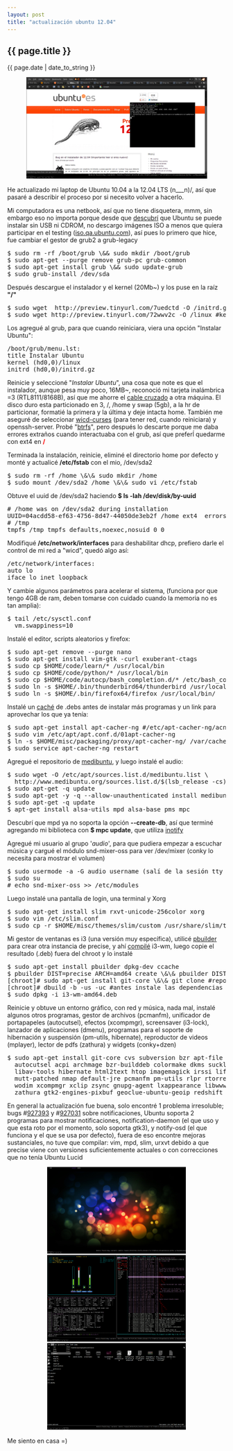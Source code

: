 ```yaml
---
layout: post
title: "actualización ubuntu 12.04"
---
```


## {{ page.title }}

<p class="date">{{ page.date | date_to_string }}</p>

<div align="center" id="img"><a href="/assets/img/49.png" target="_blank"><img src="/assets/img/49.png" style="width: 417px; height: 234px;"></a>
</div>

He actualizado mi laptop de Ubuntu 10.04 a la 12.04 LTS (n___n)/, así que pasaré a describir el proceso por si necesito volver a hacerlo.

Mi computadora es una netbook, así que no tiene disquetera, mmm, sin embargo eso no importa porque desde que <a href="http://chilicuil.github.com/all/os/2010/05/19/ubuntu-desde-windows-nowubi-netinstaller.html" target="_blank">descubrí</a> que Ubuntu se puede instalar sin USB ni CDROM, no descargo imágenes ISO a menos que quiera participar en el testing (<a href="http://iso.qa.ubuntu.com" target="_blank">iso.qa.ubuntu.com</a>), así pues lo primero que hice, fue cambiar el gestor de grub2 a grub-legacy

<pre class="sh_sh">
$ sudo rm -rf /boot/grub \&& sudo mkdir /boot/grub
$ sudo apt-get --purge remove grub-pc grub-common
$ sudo apt-get install grub \&& sudo update-grub
$ sudo grub-install /dev/sda
</pre>

Después descargue el instalador y el kernel (20Mb~) y los puse en la raíz **"/"**

<pre class="sh_sh">
$ sudo wget  http://preview.tinyurl.com/7uedctd -O /initrd.gz #instalador
$ sudo wget http://preview.tinyurl.com/72wwv2c -O /linux #kernel
</pre>

Los agregué al grub, para que cuando reiniciara, viera una opción "Instalar Ubuntu":

<pre class="sh_properties">
/boot/grub/menu.lst:
title Instalar Ubuntu
kernel (hd0,0)/linux
initrd (hd0,0)/initrd.gz
</pre>

Reinicie y seleccioné "<em>Instalar Ubuntu</em>", una cosa que note es que el instalador, aunque pesa muy poco, 16MB~, reconoció mi tarjeta inalámbrica =3 (RTL8111/8168B), así que me ahorre el <a href="http://chilicuil.github.com/all/random/2010/12/14/compartir-conexion-pc-a-pc.html" target="_blank">cable cruzado</a> a otra máquina. El disco duro esta particionado en 3, /, /home y swap (5gb), a la hr de particionar, formatié la primera y la última y deje intacta home. También me aseguré de seleccionar <a href="http://chilicuil.github.com/all/random/2010/12/07/conexion-alambrica-inalambrica-al-mismo-tiempo.html" target="_blank">wicd-curses</a> (para tener red, cuando reiniciara) y openssh-server. Probé "<a href="http://en.wikipedia.org/wiki/Btrfs" target="_blank">btrfs</a>", pero después lo descarte porque me daba errores extraños cuando interactuaba con el grub, así que preferĺ quedarme con ext4 en <strong><span style="color: rgb(255, 0, 0);">/</span></strong>

Terminada la instalación, reinicie, eliminé el directorio home por defecto y monté y actualicé **/etc/fstab** con el mio, /dev/sda2

<pre class="sh_sh">
$ sudo rm -rf /home \&\& sudo mkdir /home
$ sudo mount /dev/sda2 /home \&\& sudo vi /etc/fstab
</pre>

Obtuve el uuid de /dev/sda2 haciendo **$ ls -lah /dev/disk/by-uuid**

<pre>
# /home was on /dev/sda2 during installation
UUID=04acdd58-ef63-4756-8d47-44050de3eb2f /home ext4  errors=remount-ro 0 1
# /tmp
tmpfs /tmp tmpfs defaults,noexec,nosuid 0 0
</pre>

Modifiqué **/etc/network/interfaces** para deshabilitar dhcp, prefiero darle el control de mi red a "wicd", quedó algo así:

<pre class="sh_properties">
/etc/network/interfaces:
auto lo
iface lo inet loopback
</pre>

Y cambie algunos parámetros para acelerar el sistema, (funciona por que tengo 4GB de ram, deben tomarse con cuidado cuando la memoria no es tan amplia):

<pre class="sh_properties">
$ tail /etc/sysctl.conf
  vm.swappiness=10
</pre>

Instalé el editor, scripts aleatorios y firefox:

<pre class="sh_sh">
$ sudo apt-get remove --purge nano 
$ sudo apt-get install vim-gtk -curl exuberant-ctags
$ sudo cp $HOME/code/learn/* /usr/local/bin 
$ sudo cp $HOME/code/python/* /usr/local/bin
$ sudo cp $HOME/code/autocp/bash_completion.d/* /etc/bash_completion.d/
$ sudo ln -s $HOME/.bin/thunderbird64/thunderbird /usr/local/bin/
$ sudo ln -s $HOME/.bin/firefox64/firefox /usr/local/bin/
</pre>

Instalé un <a href="http://chilicuil.github.com/all/os/2011/11/18/cache-de-paquetes-deb.html" target="_blank">caché</a> de .debs antes de instalar más programas y un link para aprovechar los que ya tenía:

<pre class="sh_sh">
$ sudo apt-get install apt-cacher-ng #/etc/apt-cacher-ng/acng.conf //9999
$ sudo vim /etc/apt/apt.conf.d/01apt-cacher-ng
$ ln -s $HOME/misc/packaging/proxy/apt-cacher-ng/ /var/cache/apt-cacher-ng
$ sudo service apt-cacher-ng restart
</pre>

Agregué el repositorio de <a href="http://medibuntu.org/" target="_blank">medibuntu</a>, y luego instalé el audio:

<pre class="sh_sh">
$ sudo wget -O /etc/apt/sources.list.d/medibuntu.list \
  http://www.medibuntu.org/sources.list.d/$(lsb_release -cs).list
$ sudo apt-get -q update 
$ sudo apt-get -y -q --allow-unauthenticated install medibuntu-keyring
$ sudo apt-get -q update
$ apt-get install alsa-utils mpd alsa-base pms mpc
</pre>

Descubrí que mpd ya no soporta la opción **--create-db**, así que terminé agregando mi biblioteca con **$ mpc update**, que utiliza <a href="http://en.wikipedia.org/wiki/Inotify" target="_blank">inotify</a>

Agregué mi usuario al grupo '<em>audio</em>', para que pudiera empezar a escuchar música y cargué el módulo snd-mixer-oss para ver /dev/mixer (conky lo necesita para mostrar el volumen)

<pre class="sh_sh">
$ sudo usermode -a -G audio username (salí de la sesión tty y volví a entrar)
$ sudo su
# echo snd-mixer-oss >> /etc/modules
</pre>

Luego instalé una pantalla de login, una terminal y Xorg

<pre class="sh_sh">
$ sudo apt-get install slim rxvt-unicode-256color xorg
$ sudo vim /etc/slim.conf
$ sudo cp -r $HOME/misc/themes/slim/custom /usr/share/slim/themes
</pre>

Mi gestor de ventanas es i3 (una versión muy específica), utilicé <a href="http://viajemotu.wordpress.com/2010/08/10/notas-sobre-pbuilder/" target="_blank">pbuilder</a> para crear otra instancia de precise, y ahí <a href="http://chilicuil.github.com/all/random/2010/06/16/i3-ebf3.html" target="_blank">compilé</a> i3-wm, luego copie el resultado (.deb) fuera del chroot y lo instalé

<pre class="sh_sh">
$ sudo apt-get install pbuilder dpkg-dev ccache
$ pbuilder DIST=precise ARCH=amd64 create \&\& pbuilder DIST=precise ARCH=amd64 login
[chroot]# sudo apt-get install git-core \&\& git clone #repositorio-i3-git# \&\& cd i3-wm
[chroot]# dbuild -b -us -uc #antes instale las dependencias
$ sudo dpkg -i i3-wm-amd64.deb
</pre>

Reinicie y obtuve un entorno gráfico, con red y música, nada mal, instalé algunos otros programas, gestor de archivos (pcmanfm), unificador de portapapeles (autocutsel), efectos (xcompmgr), screensaver (i3-lock), lanzador de aplicaciones (dmenu), programas para el soporte de hibernación y suspensión (pm-utils, hibernate), reproductor de videos (mplayer), lector de pdfs (zathura) y widgets (conky+dzen)

<pre class="sh_sh">
$ sudo apt-get install git-core cvs subversion bzr apt-file synaptic unzip zip rar unrar
  autocutsel acpi archmage bzr-builddeb colormake dkms suckless-tools feh notify-osd
  libav-tools hibernate html2text htop imagemagick irssi liferea mkvtoolnix mpgtx mplayer
  mutt-patched nmap default-jre pcmanfm pm-utils rlpr rtorrent sox tree unetbootin wget
  wodim xcompmgr xclip zsync gnupg-agent lxappearance libwww-perl i3lock virtaal conky-cli
  zathura gtk2-engines-pixbuf geoclue-ubuntu-geoip redshift #dzen2 - $HOME/code/dzen2/dzen2
</pre>

En general la actualización fue buena, solo encontré 1 problema irresoluble; bugs #<a href="https://bugs.launchpad.net/ubuntu/+source/gdk-pixbuf/+bug/927393" target="_blank">927393</a> y #<a href="https://bugs.launchpad.net/ubuntu/+source/notification-daemon/+bug/927031" target="_blank">927031</a> sobre notificaciones, Ubuntu soporta 2 programas para mostrar notificaciones, notification-daemon (el que uso y que esta roto por el momento, solo soporta gtk3), y notify-osd (el que funciona y el que se usa por defecto), fuera de eso encontre mejoras sustanciales, no tuve que compilar: vim, mpd, slim, urxvt debido a que precise viene con versiones suficientemente actuales o con correcciones que no tenía Ubuntu Lucid

<div align="center" id="img"><a href="/assets/img/50.png" target="_blank"><img src="/assets/img/50.png" style="width: 320px; height: 200px;"></a> <a href="/assets/img/51.png" target="_blank"><img src="/assets/img/51.png" style="width: 320px; height: 200px;"></a> <a href="/assets/img/52.png" target="_blank"><img src="/assets/img/52.png" style="width: 320px; height: 200px;"></a>
</div>

Me siento en casa =)
